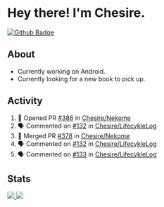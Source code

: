 # Hey there! I'm Chesire.

[![Github Badge](https://img.shields.io/badge/-Github-000?style=flat-square&logo=Github&logoColor=white&link=https://github.com/chesire)](https://github.com/chesire)

## About

<!-- Uses https://github.com/Chesire/natemoo-re -->
* Currently working on Android.
* Currently looking for a new book to pick up.
<!--
* Currently listening to: 
<a href="https://natemoo-re-iirbxe7wf.vercel.app/now-playing?open">
    <img src="https://natemoo-re-iirbxe7wf.vercel.app/now-playing" width="256" height="64" alt="Now Playing">
</a>  
-->

## Activity

<!-- Uses https://github.com/jamesgeorge007/github-activity-readme -->
<!--START_SECTION:activity-->
1. 💪 Opened PR [#386](https://github.com/Chesire/Nekome/pull/386) in [Chesire/Nekome](https://github.com/Chesire/Nekome)
2. 🗣 Commented on [#132](https://github.com/Chesire/LifecykleLog/issues/132) in [Chesire/LifecykleLog](https://github.com/Chesire/LifecykleLog)
3. 🎉 Merged PR [#378](https://github.com/Chesire/Nekome/pull/378) in [Chesire/Nekome](https://github.com/Chesire/Nekome)
4. 🗣 Commented on [#132](https://github.com/Chesire/LifecykleLog/issues/132) in [Chesire/LifecykleLog](https://github.com/Chesire/LifecykleLog)
5. 🗣 Commented on [#133](https://github.com/Chesire/LifecykleLog/issues/133) in [Chesire/LifecykleLog](https://github.com/Chesire/LifecykleLog)
<!--END_SECTION:activity-->

## Stats

<a href="https://github-readme-stats.vercel.app/api/top-langs/?username=chesire&theme=tokyonight">
    <img src="https://github-readme-stats.vercel.app/api/top-langs/?username=chesire&layout=compact&theme=tokyonight" >
</a>
<a href="https://github-readme-stats.vercel.app/api?username=chesire&show_icons=true&theme=tokyonight">
    <img src="https://github-readme-stats.vercel.app/api?username=chesire&show_icons=true&theme=tokyonight" >
</a>  
